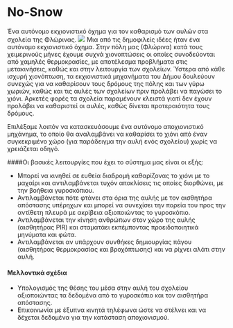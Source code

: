 # No-Snow
Ένα αυτόνομο εκχιονιστικό όχημα για τον καθαρισμό των αυλών στα σχολεία της Φλώρινας.
![](https://lh3.googleusercontent.com/xO7sTSYgVaHP3CewTKH7Cif9RfCc6hG_EpvHSLslNRIoFkOp1THHu7uWFASRAP4SzOY6zCx56El4OVzGu1Sz-iZWRYOYOWNuBQ8KCTcxCPi_N1hTWm2V-zk4BNUXDjUctixh7Ff76tcwklzNIrovwudYP6oPeZs7QBbuOLyxxbIowp-XWw0vQy6znL-_HHEAIcOaKQGCJbpXBTTVEArTaR4xi7VC6nAXZgl0V6F9BTlGQeLP23Puqq5umpnfMxNAgwkhzOH3pEqQt5TtVSXFQGeL0y_DqNeoFuT-bpq6ZJEAQjXcZLInghX4NAOkEd4t8Dw9IbH2Weck4GYPBTHWY3mUhBim6sUNyPDIlB3ibWItVrp1PQSsk-zFtFPIUurNYnsZYOgNwYWUZnTjsNlGQeVcANxGxJfumC9cXQghwqGLlnZ6lJ7XqUqnnU5vUI3QrZVHA-PjOQdFBKk0WUqWw9ao5WDyh6ZzW9Ey4LkanIhy-_cVkFZai_h2dXG99UCUzZ1XuAim7MH4zQf1_uT-bNx31FmgOJM0UItI1kcDTbiNLhmlZ1TTwthaP23JerkyDTLvbZlj-mOD4yu_9__72Gh17km5YSbe9MNmMHO4WwlDfNt3iVao5ZIYPPdkxNQG80vw0LZesGc-ze4aWTts9oXZWxMimRYnw17M0CiMIOPLjyL3T02Lvgmx6szSUAuWRGn_o5x2smzW8b-WVa0pVmM8=w1448-h969-no)
Μια από τις δημοφιλείς ιδέες ήταν ένα αυτόνομο εκχιονιστικό όχημα. Στην πόλη μας (Φλώρινα) κατά τους χειμερινούς μήνες έχουμε συχνά χιονοπτώσεις οι οποίες συνοδεύονται από χαμηλές θερμοκρασίες, με αποτέλεσμα προβλήματα στις μετακινήσεις, καθώς και στην λειτουργία των σχολείων. Ύστερα από κάθε ισχυρή χιονόπτωση, τα εκχιονιστικά μηχανήματα του Δήμου δουλεύουν συνεχώς για να καθαρίσουν τους δρόμους της πόλης και των γύρω χωριών, καθώς και τις αυλές των σχολείων πριν προλάβει να παγώσει το χιόνι. Αρκετές φορές τα σχολεία παραμένουν κλειστά γιατί δεν έχουν προλάβει να καθαριστεί οι αυλές, καθώς δίνεται προτεραιότητα τους δρόμους.

Επιλέξαμε λοιπόν να κατασκευάσουμε ένα αυτόνομο αποχιονιστικό μηχάνημα, το οποίο θα αναλαμβάνει να καθαρίσει το χιόνι από έναν συγκεκριμένο χώρο (για παράδειγμα την αυλή ενός σχολείου) χωρίς να χρειάζεται οδηγό.

####Οι βασικές λειτουργίες που έχει το σύστημα μας είναι οι εξής:
- Μπορεί να κινηθεί σε ευθεία διαδρομή καθαρίζονας το χιόνι με το μαχαίρι και αντιλαμβάνεται τυχόν αποκλίσεις τις οποίες διορθώνει, με την βοήθεια γυροσκόπιου.
- Αντιλαμβάνεται πότε φτάνει στα όρια της αυλής με τον αισθητήρα απόστασης υπέρηχων και μπορεί να συνεχίσει την πορεία του προς την αντίθετη πλευρά με ακρίβεια αξιοποιώντας το γυροσκόπιο.
- Αντιλαμβάνεται την κίνηση ανθρώπων στον χώρο της αυλής (αισθητήρας PIR) και σταματάει εκπέμποντας προειδοποιητικά μηνύματα και φώτα.
- Αντιλαμβάνεται αν υπάρχουν συνθήκες δημιουργίας πάγου (αισθητήρας θερμοκρασίας και βροχόπτωσης) και να ρίχνει αλάτι στην αυλή.
#### Μελλοντικά σχέδια
- Υπολογισμός της θέσης του μέσα στην αυλή του σχολείου αξιοποιώντας τα δεδομένα από το γυροσκόπιο και τον αισθητήρα απόστασης.
- Επικοινωνία με έξυπνα κινητά τηλέφωνα ώστε να στέλνει και να δέχεται δεδομένα για την κατάσταση αποχιονισμού.
